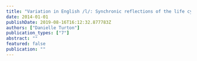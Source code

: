 ```yaml
---
title: "Variation in English /l/: Synchronic reflections of the life cycle of phonological processes"
date: 2014-01-01
publishDate: 2019-08-16T16:12:32.877783Z
authors: ["Danielle Turton"]
publication_types: ["7"]
abstract: ""
featured: false
publication: ""
---
```


